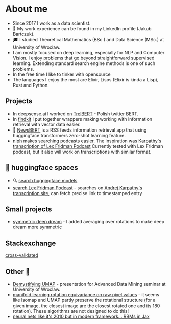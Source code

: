 # About me

- Since 2017 I work as a data scientist.
- :office: My work experience can be found in my LinkedIn profile (Jakub Bartczuk).
- :mortar_board: I studied Theoretical Mathematics (BSc.) and Data Science (MSc.) at University of Wrocław.
- I am mostly focused on deep learning, especially for NLP and Computer Vision. I enjoy problems that go beyond straightforward supervised learning. Extending standard search engine methods is one of such problems.
- In the free time I like to tinker with opensource
- The languages I enjoy the most are Elixir, Lisps (Elixir is kinda a Lisp), Rust and Python.

## Projects
* In deepsense.ai I worked on [TrelBERT](https://huggingface.co/deepsense-ai/trelbert) - Polish twitter BERT.
* In [findkit](https://github.com/lambdaofgod/findkit) I put together wrappers making working with information retrieval with vector data easier.
* :newspaper: [NewsBERT](https://github.com/lambdaofgod/pytorch_hackathon) is a RSS feeds information retrieval app that using huggingface transformers zero-shot learning feature.
* [niph](https://github.com/lambdaofgod/niph) makes searching podcasts easier. The inspiration was [Karpathy's transcription of Lex Fridman Podcast](https://karpathy.ai/lexicap/) Currently tested with Lex Fridman podcast, but it also will work on transcriptions with similar format.


## 🤗 huggingface spaces 
* :mag: [search huggingface models](https://huggingface.co/spaces/lambdaofgod/huggingface_explorer)
* [search Lex Fridman Podcast](https://huggingface.co/spaces/lambdaofgod/search_lex_fridman_podcast) - searches on [Andrej Karpathy's transcription site](https://karpathy.ai/lexicap), can fetch precise link to timestamped entry

## Small projects
* [symmetric deep dream](https://colab.research.google.com/github/lambdaofgod/examples-counterexamples/blob/master/deepdream_with_mirroring_and_rotation.ipynb) - I added averaging over rotations to make deep dream more symmetric

## Stackexchange
[cross-validated](https://stats.stackexchange.com/users/121270/jakub-bartczuk)

## Other :eyes:
* [Demystifying UMAP](https://github.com/lambdaofgod/texfiles/blob/master/umap_advanced_data_mining/main.pdf) - presentation for Advanced Data Mining seminar at University of Wroclaw.
* [manifold learning rotation equivariance on raw pixel values](https://github.com/lambdaofgod/examples-counterexamples/blob/master/notebooks/COIL20%20Manifold%20Learning.ipynb) - it seems like Isomap and UMAP partly preserve the rotational structure (for a given image, the closest image are the closest rotated one and its 180 rotation). These algorithms are not designed to do this!
* [neural nets like it's 2010 but in modern framework... RBMs in Jax](https://github.com/lambdaofgod/examples-counterexamples/blob/master/notebooks/neural_nets/RBM_Jax.ipynb)
